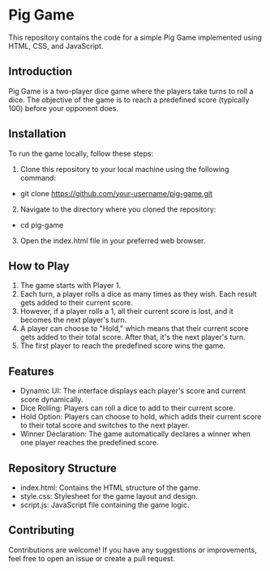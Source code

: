 # Pig Game
This repository contains the code for a simple Pig Game implemented using HTML, CSS, and JavaScript.

## Introduction
Pig Game is a two-player dice game where the players take turns to roll a dice. The objective of the game is to reach a predefined score (typically 100) before your opponent does.

## Installation
To run the game locally, follow these steps:

1. Clone this repository to your local machine using the following command:
- git clone https://github.com/your-username/pig-game.git

2. Navigate to the directory where you cloned the repository:
- cd pig-game

3. Open the index.html file in your preferred web browser.

## How to Play
1. The game starts with Player 1.
2. Each turn, a player rolls a dice as many times as they wish. Each result gets added to their current score.
3. However, if a player rolls a 1, all their current score is lost, and it becomes the next player's turn.
4. A player can choose to "Hold," which means that their current score gets added to their total score. After that, it's the next player's turn.
5. The first player to reach the predefined score wins the game.

## Features
- Dynamic UI: The interface displays each player's score and current score dynamically.
- Dice Rolling: Players can roll a dice to add to their current score.
- Hold Option: Players can choose to hold, which adds their current score to their total score and switches to the next player.
- Winner Declaration: The game automatically declares a winner when one player reaches the predefined score.

## Repository Structure
- index.html: Contains the HTML structure of the game.
- style.css: Stylesheet for the game layout and design.
- script.js: JavaScript file containing the game logic.
  
## Contributing
Contributions are welcome! If you have any suggestions or improvements, feel free to open an issue or create a pull request.
